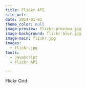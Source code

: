 ```yaml
---
title: Flickr API
site_url:
date: 2014-01-01
theme_color: null
image-preview: flickr-preview.jpg
image-background: flickr-blur.jpg
image-main: flickr.jpg
images:
  - flickr.jpg
tools:
  - JavaScript
  - Flickr API

---
```


Flickr Grid
<!--more-->

